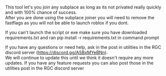 This tool let's you join any subplace as long as its not privated really quickly and with 100% chance of success.  
After you are done using the subplace joiner you will need to remove the fastflags as you will not be able to launch roblox if you dont.

If you can't launch the script or exe make sure you have downloaded requirements.txt and ran pip install -r requirements.txt in command prompt

If you have any questions or need help, ask in the post in utilities in the RGC discord server (https://discord.gg/ASBxMYeBNn).  
We will continue to update this until we think it doesn't require any more updates.
If you have any feature requests you can also post those in the utilities post in the RGC discord server
